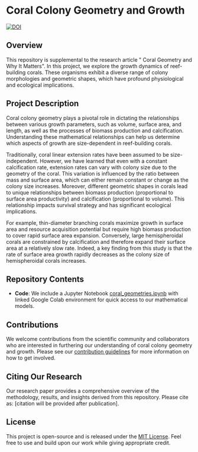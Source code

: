 # Coral Colony Geometry and Growth
[![DOI](https://zenodo.org/badge/701949759.svg)](https://zenodo.org/doi/10.5281/zenodo.10668779)
## Overview

This repository is supplemental to the research article " Coral Geometry and Why It Matters". In this project, we explore the growth dynamics of reef-building corals. These organisms exhibit a diverse range of colony morphologies and geometric shapes, which have profound physiological and ecological implications.

## Project Description

Coral colony geometry plays a pivotal role in dictating the relationships between various growth parameters, such as volume, surface area, and length, as well as the processes of biomass production and calcification. Understanding these mathematical relationships can help us determine which aspects of growth are size-dependent in reef-building corals.

Traditionally, coral linear extension rates have been assumed to be size-independent. However, we have learned that even with a constant calcification rate, extension rates can vary with colony size due to the geometry of the coral. This variation is influenced by the ratio between mass and surface area, which can either remain constant or change as the colony size increases. Moreover, different geometric shapes in corals lead to unique relationships between biomass production (proportional to surface area productivity) and calcification (proportional to volume). This relationship impacts survival strategy and has significant ecological implications. 

For example, thin-diameter branching corals maximize growth in surface area and resource acquisition potential but require high biomass production to cover rapid surface area expansion. Conversely, large hemispheroidal corals are constrained by calcification and therefore expand their surface area at a relatively slow rate. Indeed, a key finding from this study is that the rate of surface area growth rapidly decreases as the colony size of hemispheroidal corals increases.

## Repository Contents

- **Code**: We include a Jupyter Notebook [coral_geometries.ipynb](coral_geometries.ipynb) with linked Google Colab environment for quick access to our mathematical models.

## Contributions

We welcome contributions from the scientific community and collaborators who are interested in furthering our understanding of coral colony geometry and growth. Please see our [contribution guidelines](CONTRIBUTING.md) for more information on how to get involved.


## Citing Our Research

Our research paper provides a comprehensive overview of the methodology, results, and insights derived from this repository. Please cite as: [citation will be provided after publication].

## License

This project is open-source and is released under the [MIT License](LICENSE). Feel free to use and build upon our work while giving appropriate credit.
